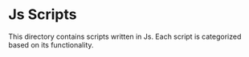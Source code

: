 # Js Scripts

This directory contains scripts written in Js. Each script is categorized based on its functionality.
